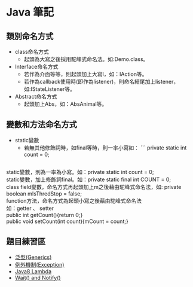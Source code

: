 ﻿# Java 筆記

## 類別命名方式
- class命名方式
    - 起頭為大寫之後採用駝峰式命名法。如:Demo.class。<br>
- Interface命名方式
    - 若作為介面等等，則起頭加上大寫I，如：IAction等。
    - 若作為callback使用時(即作為listener)，則命名結尾加上listener，如:IStateListener等。
- Abstract命名方式
    - 起頭加上Abs，如：AbsAnimal等。

## 變數和方法命名方式
- static變數
    - 若無其他修飾詞時，如final等時，則一率小寫如： ``` private static int count = 0; 
    ```
static變數，則為一率為小寫。如：private static int count = 0;<br>
static變數，加上修飾詞final。如：private static final int COUNT = 0;<br>
class field變數，命名方式再起頭加上m之後藉由駝峰式命名法，如: private boolean mIsThredStop = false;<br>
function方法，命名方式為起頭小寫之後藉由駝峰式命名法<br>
如：getter 、 setter<br>
public int getCount(){return 0;}<br>
public void setCount(int count){mCount = count;}<br>


## 題目練習區
- [泛型(Generics)](https://github.com/changemyminds/Java-Notes/tree/master/Generics)
- [例外機制(Exception)](https://github.com/changemyminds/Java-Notes/tree/master/Exception)
- [Java8 Lambda](https://github.com/changemyminds/Java-Notes/tree/master/Lambda)
- [Wait() and Notify()](https://github.com/changemyminds/Java-Notes/tree/master/WaitAndNotify)
